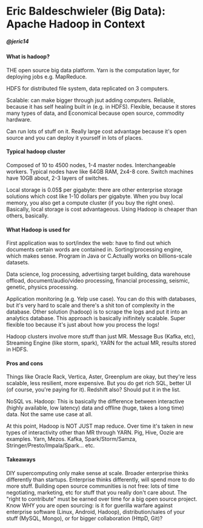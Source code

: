 # Eric Baldeschwieler (Big Data): Apache Hadoop in Context
##### @jeric14

#### What is hadoop?
THE open source big data platform. Yarn is the computation layer, for deploying jobs e.g. MapReduce.

HDFS for distributed file system, data replicated on 3 computers.

Scalable: can make bigger through jsut adding computers. Reliable, because it has self healing built in (e.g. in HDFS). Flexible, because it stores many types of data, and Economical because open source, commodity hardware.

Can run lots of stuff on it. Really large cost advantage because it's open source and you can deploy it yourself in lots of places.

#### Typical hadoop cluster
Composed of 10 to 4500 nodes, 1-4 master nodes. Interchangeable workers. Typical nodes have like 64GB RAM, 2x4-8 core. Switch machines have 10GB about, 2-3 layers of switches.

Local storage is 0.05$ per gigabyte: there are other enterprise storage solutions which cost like 1-10 dollars per gigabyte. When you buy local memory, you also get a compute cluster (if you buy the right ones). Basically, local storage is cost advantageous. Using Hadoop is cheaper than others, basically.

#### What Hadoop is used for
First application was to sort/index the web: have to find out which documents certain words are contained in. Sorting/processing engine, which makes sense. Program in Java or C.Actually works on billions-scale datasets.

Data science, log processing, advertising target building, data warehouse offload, document/audio/video processing, financial processing, seismic, genetic, physics processing.

Application monitoring (e.g. Yelp use case). You can do this with databases, but it's very hard to scale and there's a shit ton of complexity in the database. Other solution (hadoop) is to scrape the logs and put it into an analytics database. This approach is basically inifinitely scalable. Super flexible too because it's just about how you process the logs!

Hadoop clusters involve more stuff than just MR. Message Bus (Kafka, etc), Streaming Engine (like storm, spark), YARN for the actual MR, results stored in HDFS.

#### Pros and cons
Things like Oracle Rack, Vertica, Aster, Greenplum are okay, but they're less scalable, less resilient, more expensive. But you do get rich SQL, better UI (of course, you're paying for it). Redshift also? Should put it in the list.

NoSQL vs. Hadoop: This is basically the difference between interactive (highly available, low latency) data and offline (huge, takes a long time) data. Not the same use case at all.

At this point, Hadoop is NOT JUST map reduce. Over time it's taken in new types of interactivity other than MR through YARN. Pig, Hive, Oozie are examples. Yarn, Mezos. Kafka, Spark/Storm/Samza, Stringer/Presto/Impala/Spark... etc.

#### Takeaways
DIY supercomputing only make sense at scale. Broader enterprise thinks differently than startups. Enterprise thinks differently, will spend more to do more stuff. Building open source communities is not free: lots of time negotiating, marketing, etc for stuff that you really don't care about. The "right to contribute" must be earned over time for a big open source project. Know WHY you are open sourcing: is it for guerilla warfare against enterprise software (Linux, Android, Hadoop), distribution/sales of your stuff (MySQL, Mongo), or for bigger collaboration (HttpD, Git)?
